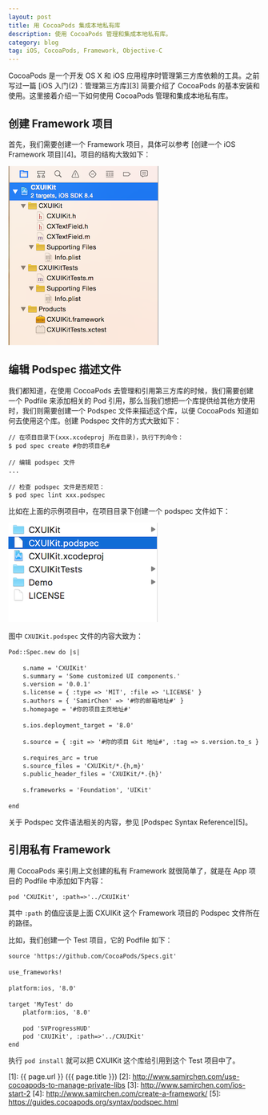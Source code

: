 ```yaml
---
layout: post
title: 用 CocoaPods 集成本地私有库
description: 使用 CocoaPods 管理和集成本地私有库。
category: blog
tag: iOS, CocoaPods, Framework, Objective-C
---
```


CocoaPods 是一个开发 OS X 和 iOS 应用程序时管理第三方库依赖的工具。之前写过一篇 [iOS 入门(2)：管理第三方库][3] 简要介绍了 CocoaPods 的基本安装和使用。这里接着介绍一下如何使用 CocoaPods 管理和集成本地私有库。


## 创建 Framework 项目

首先，我们需要创建一个 Framework 项目，具体可以参考 [创建一个 iOS Framework 项目][4]。项目的结构大致如下：

![image](../../images/create-a-framework/framework-project-tree.png)

## 编辑 Podspec 描述文件

我们都知道，在使用 CocoaPods 去管理和引用第三方库的时候，我们需要创建一个 Podfile 来添加相关的 Pod 引用，那么当我们想把一个库提供给其他方使用时，我们则需要创建一个 Podspec 文件来描述这个库，以便 CocoaPods 知道如何去使用这个库。创建 Podspec 文件的方式大致如下：

```
// 在项目目录下(xxx.xcodeproj 所在目录)，执行下列命令：
$ pod spec create #你的项目名#

// 编辑 podspec 文件
...

// 检查 podspec 文件是否规范：
$ pod spec lint xxx.podspec
```


比如在上面的示例项目中，在项目目录下创建一个 podspec 文件如下：

![image](../../images/use-cocoapods-to-manage-private-libs/podspec-file.png)

图中 `CXUIKit.podspec` 文件的内容大致为：

```
Pod::Spec.new do |s|

	s.name = 'CXUIKit'
	s.summary = 'Some customized UI components.'
	s.version = '0.0.1'
	s.license = { :type => 'MIT', :file => 'LICENSE' }
	s.authors = { 'SamirChen' => '#你的邮箱地址#' }
	s.homepage = '#你的项目主页地址#'

	s.ios.deployment_target = '8.0'

	s.source = { :git => '#你的项目 Git 地址#', :tag => s.version.to_s }

	s.requires_arc = true
	s.source_files = 'CXUIKit/*.{h,m}'
	s.public_header_files = 'CXUIKit/*.{h}'

	s.frameworks = 'Foundation', 'UIKit'

end
```

关于 Podspec 文件语法相关的内容，参见 [Podspec Syntax Reference][5]。


## 引用私有 Framework

用 CocoaPods 来引用上文创建的私有 Framework 就很简单了，就是在 App 项目的 Podfile 中添加如下内容：

```
pod 'CXUIKit', :path=>'../CXUIKit'
```

其中 `:path` 的值应该是上面 CXUIKit 这个 Framework 项目的 Podspec 文件所在的路径。


比如，我们创建一个 Test 项目，它的 Podfile 如下：

```
source 'https://github.com/CocoaPods/Specs.git'

use_frameworks!

platform:ios, '8.0'

target 'MyTest' do
	platform:ios, '8.0'

    pod 'SVProgressHUD'
    pod 'CXUIKit', :path=>'../CXUIKit'
end
```

执行 `pod install` 就可以把 CXUIKit 这个库给引用到这个 Test 项目中了。


[SamirChen]: http://www.samirchen.com "SamirChen"
[1]: {{ page.url }} ({{ page.title }})
[2]: http://www.samirchen.com/use-cocoapods-to-manage-private-libs
[3]: http://www.samirchen.com/ios-start-2
[4]: http://www.samirchen.com/create-a-framework/
[5]: https://guides.cocoapods.org/syntax/podspec.html

